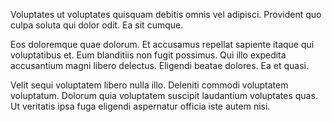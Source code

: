 Voluptates ut voluptates quisquam debitis omnis vel adipisci. Provident quo culpa soluta qui dolor odit. Ea sit cumque.
 Eos doloremque quae dolorum. Et accusamus repellat sapiente itaque qui voluptatibus et. Eum blanditiis non fugit possimus. Qui illo expedita accusantium magni libero delectus. Eligendi beatae dolores. Ea et quasi.
 Velit sequi voluptatem libero nulla illo. Deleniti commodi voluptatem voluptatum. Dolorum quia voluptatem suscipit laudantium voluptates quas. Ut veritatis ipsa fuga eligendi aspernatur officia iste autem nisi.